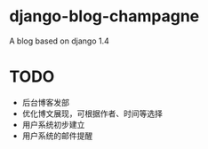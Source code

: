 # django-blog-champagne

A blog based on django 1.4

# TODO
 * 后台博客发部
 * 优化博文展现，可根据作者、时间等选择
 * 用户系统初步建立
 * 用户系统的邮件提醒
